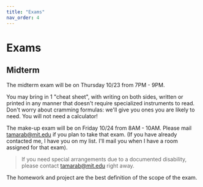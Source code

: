 ```yaml
---
title: "Exams"
nav_order: 4
---
```


# Exams

<!-- ## Final

The final exam will be Friday 12/20 from 9:00AM - 12:00PM in [Dupont Gym](http://whereis.mit.edu/?go=W31)

You may bring in 2 "cheat sheets", with writing on both sides, written or printed in any manner that doesn't require specialized instruments to read.  Don't worry about cramming formulas: we'll give you ones you are likely to need.
You will not need a calculator! 

> If you need special arrangements due to a documented disability, please contact lpk@mit.edu right away.

The exam will cover:
- Lectures 1--23
- HW 1--7
- Projects 1--2

The homework and project are the best definition of the scope of the exam. Additional problems below. Note that we don't have practice problems directly relating to Project 2 or some topics noted at the top of the practice material, but that does not imply they will not be covered on the exam.

- [Practice Problems](/assets/exams/final/final_exam_practice.pdf)
- [Practice Problems with Solutions](/assets/exams/final/final_exam_practice_solutions.pdf)

Here are some additional practice problems.  The hardest ones are probably more difficult than our exam will be and a few are at the margins of material we have covered. Please excuse the formatting---we found pdfs for these problems but don't have the source.

- [Extra Practice Problems](/assets/exams/final/extra_practice_problems_nosols.pdf)
- [Extra Practice Problems with Solutions](/assets/exams/final/extra_practice_problems_sols.pdf) -->



## Midterm

<!-- - [Solutions](/assets/exams/exam1/6_7900_Fall24_Exam1_Solutions.pdf) -->

The midterm exam will be on Thursday 10/23 from 7PM - 9PM.
<!-- Rooms:
- If your last name begins with A-L, please go to room 32-123
- If your last name begins with M-Z, please go to room 34-101 -->
  
You may bring in 1 "cheat sheet", with writing on both sides, written or printed in any manner that doesn't require specialized instruments to read.  Don't worry about cramming formulas: we'll give you ones you are likely to need.
You will not need a calculator! 

The make-up exam will be on Friday 10/24 from 8AM - 10AM.  Please mail tamarab@mit.edu if you plan to take that exam.  (If you have already contacted me, I have you on my list.  I'll mail you when I have a room assigned for that exam).

> If you need special arrangements due to a documented disability, please contact tamarab@mit.edu right away.

<!-- The exam will cover:
- Lectures 1--8
- HW 1--3
- Project 1 -->

The homework and project are the best definition of the scope of the exam.
<!-- Additional problems below.  -->
<!-- Note that we don't have practice problems directly relating to Project 1 or Lecture 7, but that does not imply they will not be covered on the exam. -->

<!-- - [Practice Test](/assets/exams/exam1/6_7900__Practice_Exam_1__Fall_2024.pdf)
- [Practice Test with Solutions](/assets/exams/exam1/6_7900__Practice_Exam_1__Fall_2024_solutions.pdf) -->
